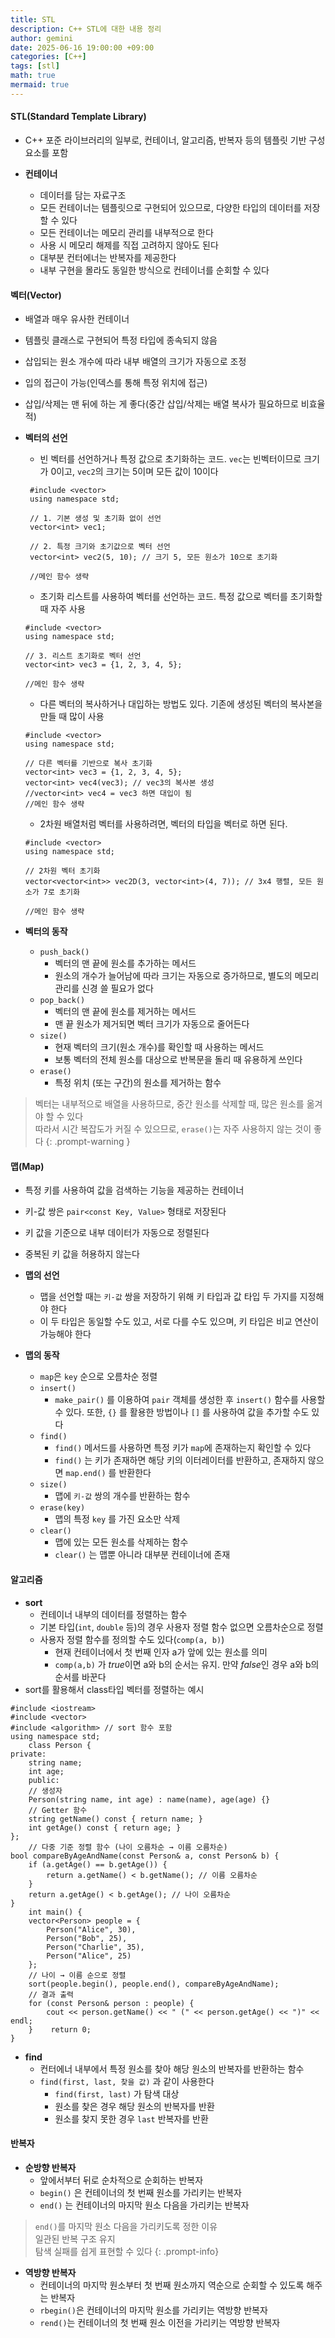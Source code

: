 ```yaml
---
title: STL
description: C++ STL에 대한 내용 정리
author: gemini
date: 2025-06-16 19:00:00 +09:00
categories: [C++]
tags: [stl]
math: true
mermaid: true
---
```


#### STL(Standard Template Library)

- C++ 포준 라이브러리의 일부로, 컨테이너, 알고리즘, 반복자 등의 템플릿 기반 구성 요소를 포함

- **컨테이너**
    - 데이터를 담는 자료구조
    - 모든 컨테이너는 템플릿으로 구현되어 있으므로, 다양한 타입의 데이터를 저장할 수 있다
    - 모든 컨테이너는 메모리 관리를 내부적으로 한다
    - 사용 시 메모리 해제를 직접 고려하지 않아도 된다
    - 대부분 컨터에너는 반복자를 제공한다
    - 내부 구현을 몰라도 동일한 방식으로 컨테이너를 순회할 수 있다

#### 벡터(Vector)

- 배열과 매우 유사한 컨테이너
- 템플릿 클래스로 구현되어 특정 타입에 종속되지 않음
- 삽입되는 원소 개수에 따라 내부 배열의 크기가 자동으로 조정
- 입의 접근이 가능(인덱스를 통해 특정 위치에 접근)
- 삽입/삭제는 맨 뒤에 하는 게 좋다(중간 삽입/삭제는 배열 복사가 필요하므로 비효율적)

- **벡터의 선언**
    - 빈 벡터를 선언하거나 특정 값으로 초기화하는 코드. `vec`는 빈벡터이므로 크기가 0이고, `vec2`의 크기는 5이며 모든 값이 10이다

   ```
    #include <vector>
    using namespace std;
    
    // 1. 기본 생성 및 초기화 없이 선언
    vector<int> vec1;
    
    // 2. 특정 크기와 초기값으로 벡터 선언
    vector<int> vec2(5, 10); // 크기 5, 모든 원소가 10으로 초기화
    
    //메인 함수 생략
    ```

     - 초기화 리스트를 사용하여 벡터를 선언하는 코드. 특정 값으로 벡터를 초기화할 때 자주 사용

    ```
    #include <vector>
    using namespace std;
    
    // 3. 리스트 초기화로 벡터 선언
    vector<int> vec3 = {1, 2, 3, 4, 5};
    
    //메인 함수 생략
    ```

    - 다른 벡터의 복사하거나 대입하는 방법도 있다. 기존에 생성된 벡터의 복사본을 만들 때 많이 사용

    ```
    #include <vector>
    using namespace std;
    
    // 다른 벡터를 기반으로 복사 초기화
    vector<int> vec3 = {1, 2, 3, 4, 5};
    vector<int> vec4(vec3); // vec3의 복사본 생성
    //vector<int> vec4 = vec3 하면 대입이 됨
    //메인 함수 생략
    ```

    - 2차원 배열처럼 벡터를 사용하려면, 벡터의 타입을 벡터로 하면 된다.
    
    ```
    #include <vector>
    using namespace std;
    
    // 2차원 벡터 초기화
    vector<vector<int>> vec2D(3, vector<int>(4, 7)); // 3x4 행렬, 모든 원소가 7로 초기화
    
    //메인 함수 생략
    ```


- **벡터의 동작**
    - `push_back()`
        - 벡터의 맨 끝에 원소를 추가하는 메서드
        - 원소의 개수가 늘어남에 따라 크기는 자동으로 증가하므로, 별도의 메모리 관리를 신경 쓸 필요가 없다
    - `pop_back()`
        - 벡터의 맨 끝에 원소를 제거하는 메서드
        - 맨 끝 원소가 제거되면 벡터 크기가 자동으로 줄어든다
    - `size()`
        - 현재 벡터의 크기(원소 개수)를 확인할 때 사용하는 메서드
        - 보통 벡터의 전체 원소를 대상으로 반복문을 돌리 때 유용하게 쓰인다
    - `erase()`
        - 특정 위치 (또는 구간)의 원소를 제거하는 함수

>벡터는 내부적으로 배열을 사용하므로, 중간 원소를 삭제할 때, 많은 원소를 옮겨야 할 수 있다<br>
>따라서 시간 복잡도가 커질 수 있으므로, `erase()`는 자주 사용하지 않는 것이 좋다
{: .prompt-warning }


#### 맵(Map)

- 특정 키를 사용하여 값을 검색하는 기능을 제공하는 컨테이너
- 키-값 쌍은 `pair<const Key, Value>` 형태로 저장된다
- 키 값을 기준으로 내부 데이터가 자동으로 정렬된다
- 중복된 키 값을 허용하지 않는다

- **맵의 선언**
    - 맵을 선언할 때는 `키-값` 쌍을 저장하기 위해 키 타입과 값 타입 두 가지를 지정해야 한다
    - 이 두 타입은 동일할 수도 있고, 서로 다를 수도 있으며, 키 타입은 비교 연산이 가능해야 한다

- **맵의 동작**
    - `map`은 `key` 순으로 오름차순 정렬
    - `insert()`
        - `make_pair()` 를 이용하여 `pair` 객체를 생성한 후 `insert()` 함수를 사용할 수 있다. 또한, `{}` 를 활용한 방법이나 `[]` 를 사용하여 값을 추가할 수도 있다
    - `find()`
        - `find()` 메서드를 사용하면 특정 키가 `map`에 존재하는지 확인할 수 있다
        - `find()` 는 키가 존재하면 해당 키의 이터레이터를 반환하고, 존재하지 않으면 `map.end()` 를 반환한다
    - `size()`
        - 맵에 `키-값` 쌍의 개수를 반환하는 함수
    - `erase(key)`
        - 맵의 특정 `key` 를 가진 요소만 삭제
    - `clear()`
        - 맵에 있는 모든 원소를 삭제하는 함수
        - `clear()` 는 맵뿐 아니라 대부분 컨테이너에 존재

#### 알고리즘

 - **sort**
    - 컨테이너 내부의 데이터를 정렬하는 함수
    - 기본 타입(`int`,  `double`  등)의 경우 사용자 정렬 함수 없으면 오름차순으로 정렬
    - 사용자 정렬 함수를 정의할 수도 있다(`comp(a, b)`)
        - 현재 컨테이너에서 첫 번째 인자 a가 앞에 있는 원소를 의미
        - `comp(a,b)` 가 *true*이면 a와 b의 순서는 유지. 만약 *false*인 경우 a와 b의 순서를 바꾼다
- sort를 활용해서 class타입 벡터를 정렬하는 예시
```
#include <iostream>  
#include <vector>  
#include <algorithm> // sort 함수 포함  
using namespace std;  
    class Person {  
private:  
    string name;  
    int age;  
    public:  
    // 생성자  
    Person(string name, int age) : name(name), age(age) {}  
    // Getter 함수  
    string getName() const { return name; }  
    int getAge() const { return age; }  
};  
    // 다중 기준 정렬 함수 (나이 오름차순 → 이름 오름차순)  
bool compareByAgeAndName(const Person& a, const Person& b) {  
    if (a.getAge() == b.getAge()) {  
        return a.getName() < b.getName(); // 이름 오름차순  
    }  
    return a.getAge() < b.getAge(); // 나이 오름차순  
}  
    int main() {  
    vector<Person> people = {  
        Person("Alice", 30),  
        Person("Bob", 25),  
        Person("Charlie", 35),  
        Person("Alice", 25)  
    };  
    // 나이 → 이름 순으로 정렬  
    sort(people.begin(), people.end(), compareByAgeAndName);  
    // 결과 출력  
    for (const Person& person : people) {  
        cout << person.getName() << " (" << person.getAge() << ")" << endl;  
    }    return 0;  
}
```

- **find**
    - 컨터에너 내부에서 특정 원소를 찾아 해당 원소의 반복자를 반환하는 함수
    - `find(first, last, 찾을 값)` 과 같이 사용한다
        - `find(first, last)` 가 탐색 대상
        - 원소를 찾은 경우 해당 원소의 반복자를 반환
        - 원소를 찾지 못한 경우 `last` 반복자를 반환


#### 반복자

- **순방향 반복자**
    - 앞에서부터 뒤로 순차적으로 순회하는 반복자
    - `begin()` 은 컨테이너의 첫 번째 원소를 가리키는 반복자
    - `end()` 는 컨테이너의 마지막 원소 다음을 가리키는 반복자

>`end()`를 마지막 원소 다음을 가리키도록 정한 이유<br>
>일관된 반복 구조 유지<br>
>탐색 실패를 쉽게 표현할 수 있다
{: .prompt-info}

- **역방향 반복자**
    - 컨테이너의 마지막 원소부터 첫 번째 원소까지 역순으로 순회할 수 있도록 해주는 반복자
    - `rbegin()`은 컨테이너의 마지막 원소를 가리키는 역방향 반복자
    - `rend()`는 컨테이너의 첫 번째 원소 이전을 가리키는 역방향 반복자